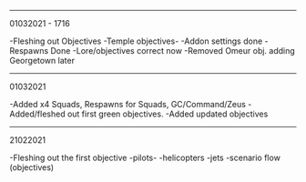 
------------------
01032021 - 1716

-Fleshing out Objectives -Temple objectives-
-Addon settings done
-Respawns Done
-Lore/objectives correct now
-Removed Omeur obj. adding Georgetown later


------------------
01032021

-Added x4 Squads, Respawns for Squads, GC/Command/Zeus
-Added/fleshed out first green objectives.
-Added updated objectives

------------------
21022021

-Fleshing out the first objective -pilots- 
-helicopters
-jets
-scenario flow (objectives)
